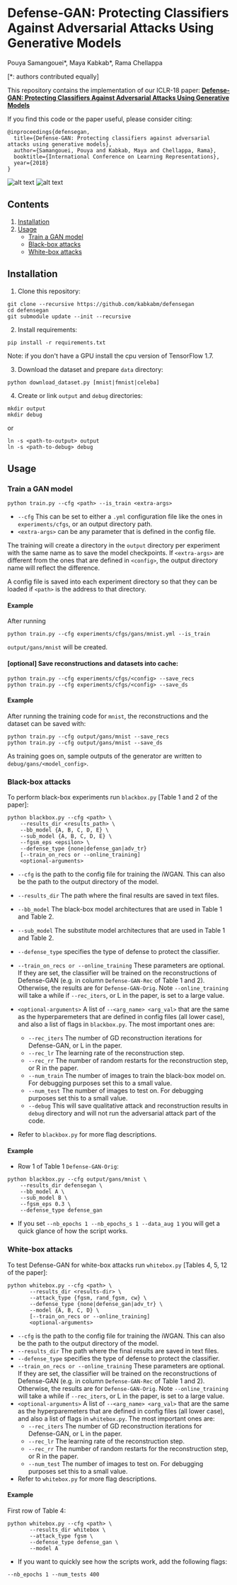 # Defense-GAN: Protecting Classifiers Against Adversarial Attacks Using Generative Models

Pouya Samangouei*, Maya Kabkab*, Rama Chellappa

[*: authors contributed equally]

This repository contains the implementation of our ICLR-18 paper:
[**Defense-GAN: Protecting Classifiers Against Adversarial Attacks Using Generative Models**](https://openreview.net/pdf?id=BkJ3ibb0-)

If you find this code or the paper useful, please consider citing:

```
@inproceedings{defensegan,
  title={Defense-GAN: Protecting classifiers against adversarial attacks using generative models},
  author={Samangouei, Pouya and Kabkab, Maya and Chellappa, Rama},
  booktitle={International Conference on Learning Representations},
  year={2018}
}
```

![alt text](figures/defensegan.png "The Overview of the Defense-GAN Algorithm")
![alt text](figures/defensegan_gd.png "The gradient descent steps at inferece time.")


## Contents

1. [Installation](#installation)
2. [Usage](#usage)
    - [Train a GAN model](#train-a-gan-model)
    - [Black-box attacks](#black-box-attacks)
    - [White-box attacks](#white-box-attacks)


## Installation
1. Clone this repository:
```
git clone --recursive https://github.com/kabkabm/defensegan
cd defensegan
git submodule update --init --recursive
```

2. Install requirements:
```
pip install -r requirements.txt
```
Note: if you don't have a GPU install the cpu version of TensorFlow 1.7.

3. Download the dataset and prepare `data` directory:
```
python download_dataset.py [mnist|fmnist|celeba]
```

4. Create or link `output` and `debug` directories:
```
mkdir output
mkdir debug
```
or
```
ln -s <path-to-output> output
ln -s <path-to-debug> debug
```


## Usage

### Train a GAN model
```
python train.py --cfg <path> --is_train <extra-args>
```
- `--cfg` This can be set to either a `.yml` configuration file like the ones in
`experiments/cfgs`, or an output directory path.
- `<extra-args>` can be any parameter that is defined in the config file.

The training will create a directory in the `output` directory per experiment
with the same name as <cfgs> to save the model checkpoints. If
`<extra-args>` are different from the ones that are defined in `<config>`,
the output directory name will reflect the difference.

A config file is saved into each experiment directory so that they can be
loaded if `<path>` is the address to that directory.

#### Example

After running
```
python train.py --cfg experiments/cfgs/gans/mnist.yml --is_train
```
`output/gans/mnist` will be created.

####  [optional] Save reconstructions and datasets into cache:
```
python train.py --cfg experiments/cfgs/<config> --save_recs
python train.py --cfg experiments/cfgs/<config> --save_ds
```

#### Example
After running the training code for `mnist`, the reconstructions and the
dataset can be saved with:
```
python train.py --cfg output/gans/mnist --save_recs
python train.py --cfg output/gans/mnist --save_ds
```

As training goes on, sample outputs of the generator are written to `debug/gans/<model_config>`.

### Black-box attacks

To perform black-box experiments run `blackbox.py` [Table 1 and 2 of the
paper]:
```
python blackbox.py --cfg <path> \
    --results_dir <results_path> \
    --bb_model {A, B, C, D, E} \
    --sub_model {A, B, C, D, E} \
    --fgsm_eps <epsilon> \
    --defense_type {none|defense_gan|adv_tr}
    [--train_on_recs or --online_training]
    <optional-arguments>
```
- `--cfg` is the path to the config file for training the iWGAN. This can
also be the path to the output directory of the model.
- `--results_dir` The path where the final results are saved in text files.
- `--bb_model` The black-box model architectures that are used in Table 1 and
Table 2.
- `--sub_model` The substitute model architectures that are used in Table 1 and
 Table 2.
- `--defense_type` specifies the type of defense to protect the classifier.
- `--train_on_recs or --online_training` These parameters are optional. If they
 are set, the classifier will be trained on the reconstructions of
 Defense-GAN (e.g. in column `Defense-GAN-Rec` of Table 1 and 2). Otherwise, the
 results are for `Defense-GAN-Orig`. Note `--online_training` will take
 a while if `--rec_iters`, or L in the paper, is set to a large value.
- `<optional-arguments>` A list of `--<arg_name> <arg_val>` that are the same
as the hyperparemeters that are defined in config files (all lower case), and
also a list of flags in `blackbox.py`. The most important ones are:
    - `--rec_iters` The number of GD reconstruction iterations for Defense-GAN, or L in
     the paper.
    - `--rec_lr` The learning rate of the reconstruction step.
    - `--rec_rr` The number of random restarts for the reconstruction step, or
    R in the paper.
    - `--num_train` The number of images to train the black-box model on. For debugging
    purposes set this to a small value.
    - `--num_test` The number of images to test on. For debugging purposes set this
    to a small value.
    - `--debug` This will save qualitative attack and reconstruction results in
     `debug` directory and will not run the adversarial attack part of the code.

- Refer to `blackbox.py` for more flag descriptions.

#### Example

- Row 1 of Table 1 `Defense-GAN-Orig`:
```
python blackbox.py --cfg output/gans/mnist \
    --results_dir defensegan \
    --bb_model A \
    --sub_model B \
    --fgsm_eps 0.3 \
    --defense_type defense_gan
```
- If you set `--nb_epochs 1 --nb_epochs_s 1 --data_aug 1` you will get a quick glance of how the script works.

### White-box attacks

To test Defense-GAN for white-box attacks run `whitebox.py` [Tables 4, 5, 12
of the paper]:
```
python whitebox.py --cfg <path> \
       --results_dir <results-dir> \
       --attack_type {fgsm, rand_fgsm, cw} \
       --defense_type {none|defense_gan|adv_tr} \
       --model {A, B, C, D} \
       [--train_on_recs or --online_training]
       <optional-arguments>
```
- `--cfg` is the path to the config file for training the iWGAN. This can
also be the path to the output directory of the model.
- `--results_dir` The path where the final results are saved in text files.
- `--defense_type` specifies the type of defense to protect the classifier.
- `--train_on_recs or --online_training` These parameters are optional. If they
 are set, the classifier will be trained on the reconstructions of
 Defense-GAN (e.g. in column `Defense-GAN-Rec` of Table 1 and 2). Otherwise, the
 results are for `Defense-GAN-Orig`. Note `--online_training` will take
 a while if `--rec_iters`, or L in the paper, is set to a large value.
- `<optional-arguments>` A list of `--<arg_name> <arg_val>` that are the same
as the hyperparemeters that are defined in config files (all lower case), and
also a list of flags in `whitebox.py`. The most important ones are:
    - `--rec_iters` The number of GD reconstruction iterations for Defense-GAN, or L in
     the paper.
    - `--rec_lr` The learning rate of the reconstruction step.
    - `--rec_rr` The number of random restarts for the reconstruction step, or
    R in the paper.
    - `--num_test` The number of images to test on. For debugging purposes set this
    to a small value.
- Refer to `whitebox.py` for more flag descriptions.

#### Example

First row of Table 4:
```
python whitebox.py --cfg <path> \
       --results_dir whitebox \
       --attack_type fgsm \
       --defense_type defense_gan \
       --model A
```
- If you want to quickly see how the scripts work, add the following flags:
```
--nb_epochs 1 --num_tests 400
```
